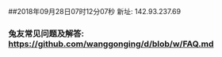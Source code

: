 ##2018年09月28日07时12分07秒 新址: 142.93.237.69
### 兔友常见问题及解答: https://github.com/wanggonging/d/blob/w/FAQ.md

